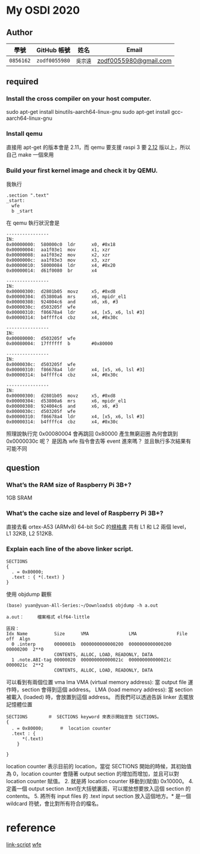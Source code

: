 # My OSDI 2020

## Author

| 學號 | GitHub 帳號 | 姓名 | Email |
| --- | ----------- | --- | --- |
|`0856162`| `zodf0055980` | `吳宗遠` | zodf0055980@gmail.com |

## required 
### Install the cross compiler on your host computer.
sudo apt-get install binutils-aarch64-linux-gnu
sudo apt-get install gcc-aarch64-linux-gnu
### Install qemu
直接用 apt-get 的版本會是 2.11，而 qemu 要支援 raspi 3 要 [2.12](https://www.qemu.org/download/#source) 版以上，所以自己 make 一個來用

### Build your first kernel image and check it by QEMU.
我執行
```
.section ".text"
_start:
  wfe
  b _start
```
在 qemu 執行狀況會是
```
----------------
IN: 
0x00000000:  580000c0  ldr      x0, #0x18
0x00000004:  aa1f03e1  mov      x1, xzr
0x00000008:  aa1f03e2  mov      x2, xzr
0x0000000c:  aa1f03e3  mov      x3, xzr
0x00000010:  58000084  ldr      x4, #0x20
0x00000014:  d61f0080  br       x4

----------------
IN: 
0x00000300:  d2801b05  movz     x5, #0xd8
0x00000304:  d53800a6  mrs      x6, mpidr_el1
0x00000308:  924004c6  and      x6, x6, #3
0x0000030c:  d503205f  wfe      
0x00000310:  f86678a4  ldr      x4, [x5, x6, lsl #3]
0x00000314:  b4ffffc4  cbz      x4, #0x30c

----------------
IN: 
0x00080000:  d503205f  wfe      
0x00080004:  17ffffff  b        #0x80000

----------------
IN: 
0x0000030c:  d503205f  wfe      
0x00000310:  f86678a4  ldr      x4, [x5, x6, lsl #3]
0x00000314:  b4ffffc4  cbz      x4, #0x30c

----------------
IN: 
0x00000300:  d2801b05  movz     x5, #0xd8
0x00000304:  d53800a6  mrs      x6, mpidr_el1
0x00000308:  924004c6  and      x6, x6, #3
0x0000030c:  d503205f  wfe      
0x00000310:  f86678a4  ldr      x4, [x5, x6, lsl #3]
0x00000314:  b4ffffc4  cbz      x4, #0x30c

```
照理說執行完 0x00080004 會再跳回 0x80000 產生無窮迴圈
為何會跳到 0x0000030c 呢？ 是因為 wfe 指令會去等 event 進來嗎？
並且執行多次結果有可能不同

## question 
### What’s the RAM size of Raspberry Pi 3B+?
1GB SRAM
### What’s the cache size and level of Raspberry Pi 3B+?
直接去看 ortex-A53 (ARMv8) 64-bit SoC 的[規格書](http://infocenter.arm.com/help/index.jsp?topic=/com.arm.doc.ddi0500e/BABCFDAH.html)
共有 L1 和 L2 兩個 level，L1 32KB, L2 512KB.
### Explain each line of the above linker script.
```
SECTIONS
{
  . = 0x80000;
  .text : { *(.text) }
}
```
使用 objdump 觀察
```
(base) yuan@yuan-All-Series:~/Downloads$ objdump -h a.out 

a.out：     檔案格式 elf64-little

區段：
Idx Name          Size      VMA               LMA               File off  Algn
  0 .interp       0000001b  0000000000000200  0000000000000200  00000200  2**0
                  CONTENTS, ALLOC, LOAD, READONLY, DATA
  1 .note.ABI-tag 00000020  000000000000021c  000000000000021c  0000021c  2**2
                  CONTENTS, ALLOC, LOAD, READONLY, DATA

```
可以看到有兩個位置 vma lma
VMA (virtual memory address): 當 output file 運作時，section 會得到這個 address。
LMA (load memory address): 當 section 被載入 (loaded) 時，會放置到這個 address。
而我們可以透過告訴 linker 去擺放記憶體位置
```=
SECTIONS 　　　　＃　SECTIONS keyword 來表示開始宣告 SECTIONS。
{
  . = 0x80000; 　　　＃　location counter
  .text : { 
      *(.text) 
    }
      
}
```
location counter 表示目前的 location，當從 SECTIONS 開始的時候，其初始值為 0，location counter 會隨著 output section 的增加而增加，並且可以對 location counter 賦值。
2. 就是將 location counter 移動到(賦值) 0x10000。
4. 定義一個 output section .text在大括號裏面，可以擺放想要放入這個 section 的 contents。
5. 將所有 input files 的 .text input section 放入這個地方。* 是一個 wildcard 符號，會比對所有符合的檔名。

# reference
[link-script](https://blog.louie.lu/2016/11/06/10%E5%88%86%E9%90%98%E8%AE%80%E6%87%82-linker-scripts/)
[wfe](https://www.itread01.com/content/1548469269.html)


